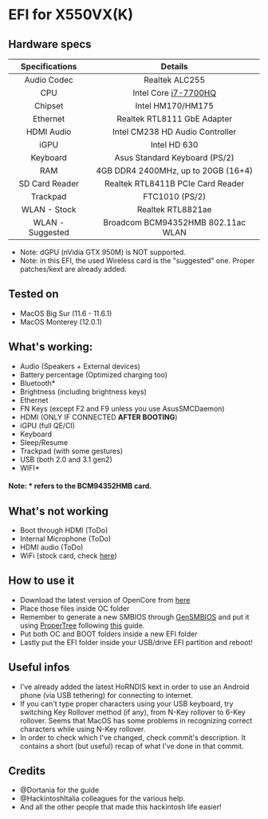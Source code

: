 # EFI for X550VX(K)

## Hardware specs

|  Specifications  |                           Details                            |
| :--------------: | :----------------------------------------------------------: |
|   Audio Codec    |                        Realtek ALC255                        |
|       CPU        | Intel Core [i7-7700HQ](https://ark.intel.com/content/www/it/it/ark/products/97185/intel-core-i7-7700hq-processor-6m-cache-up-to-3-80-ghz.html) |
|     Chipset      |                      Intel HM170/HM175                       |
|     Ethernet     |                 Realtek RTL8111 GbE Adapter                  |
|    HDMI Audio    |               Intel CM238 HD Audio Controller                |
|       iGPU       |                         Intel HD 630                         |
|     Keyboard     |                Asus Standard Keyboard (PS/2)                 |
|       RAM        |             4GB DDR4 2400MHz, up to 20GB (16+4)              |
|  SD Card Reader  |              Realtek RTL8411B PCIe Card Reader               |
|     Trackpad     |                        FTC1010 (PS/2)                        |
|   WLAN - Stock   |                      Realtek RTL8821ae                       |
| WLAN - Suggested |              Broadcom BCM94352HMB 802.11ac WLAN              |

- Note: dGPU (nVidia GTX 950M) is NOT supported.
- Note: in this EFI, the used Wireless card is the "suggested" one. Proper patches/kext are already added.

## Tested on

- MacOS Big Sur (11.6 - 11.6.1)
- MacOS Monterey (12.0.1)

## What's working:

- Audio (Speakers + External devices)
- Battery percentage (Optimized charging too)
- Bluetooth*
- Brightness (including brightness keys)
- Ethernet
- FN Keys (except F2 and F9 unless you use AsusSMCDaemon)
- HDMI (ONLY IF CONNECTED **AFTER BOOTING**)
- iGPU (full QE/CI)
- Keyboard
- Sleep/Resume
- Trackpad (with some gestures)
- USB (both 2.0 and 3.1 gen2)
- WIFI*

#### Note: * refers to the BCM94352HMB card.

## What's not working

- Boot through HDMI (ToDo)
- Internal Microphone (ToDo)
- HDMI audio (ToDo)
- WiFi (stock card, check [here](#hardware-specs))

## How to use it

- Download the latest version of OpenCore from [here](https://github.com/acidanthera/OpenCorePkg/releases/latest)
- Place those files inside OC folder
- Remember to generate a new SMBIOS through [GenSMBIOS](https://github.com/corpnewt/GenSMBIOS) and put it using [ProperTree](https://github.com/corpnewt/ProperTree) following [this](https://dortania.github.io/OpenCore-Install-Guide/config-laptop.plist/kaby-lake.html#platforminfo) guide.
- Put both OC and BOOT folders inside a new EFI folder
- Lastly put the EFI folder inside your USB/drive EFI partition and reboot!

## Useful infos

- I've already added the latest HoRNDIS kext in order to use an Android phone (via USB tethering) for connecting to internet.
- If you can't type proper characters using your USB keyboard, try switching Key Rollover method (if any), from N-Key rollover to 6-Key rollover. Seems that MacOS has some problems in recognizing correct characters while using N-Key rollover.
- In order to check which I've changed, check commit's description. It contains a short (but useful) recap of what I've done in that commit.

## Credits

- @Dortania for the guide
- @HackintoshItalia colleagues for the various help.
- And all the other people that made this hackintosh life easier!
